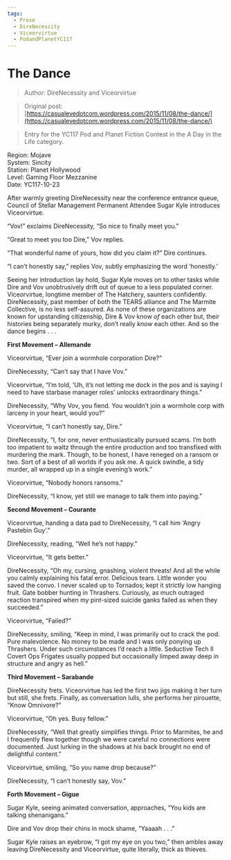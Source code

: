 ```yaml
---
tags:
  - Prose
  - DireNecessity
  - Viceorvirtue
  - PodandPlanetYC117
---
```


# The Dance

> Author: DireNecessity and Viceorvirtue

> Original post: [https://casualevedotcom.wordpress.com/2015/11/08/the-dance/](https://casualevedotcom.wordpress.com/2015/11/08/the-dance/)

> Entry for the YC117 Pod and Planet Fiction Contest in the A Day in the Life category.


Region: Mojave<br>
System: Sincity<br>
Station: Planet Hollywood<br>
Level: Gaming Floor Mezzanine<br>
Date: YC117-10-23

After warmly greeting DireNecessity near the conference entrance queue, Council of Stellar Management Permanent Attendee Sugar Kyle introduces Viceorvirtue.

“Vov!” exclaims DireNecessity, “So nice to finally meet you.”

“Great to meet you too Dire,” Vov replies.

“That wonderful name of yours, how did you claim it?” Dire continues.

“I can’t honestly say,” replies Vov, subtly emphasizing the word ‘honestly.’

Seeing her introduction lay hold, Sugar Kyle moves on to other tasks while Dire and Vov unobtrusively drift out of queue to a less populated corner. Viceorvirtue, longtime member of The Hatchery, saunters confidently. DireNecessity, past member of both the TEARS alliance and The Marmite Collective, is no less self-assured. As none of these organizations are known for upstanding citizenship, Dire & Vov know *of* each other but, their histories being separately murky, don’t really *know* each other. And so the dance begins . . .

**First Movement – Allemande**

Viceorvirtue, “Ever join a wormhole corporation Dire?”

DireNecessity, “Can’t say that I have Vov.”

Viceorvirtue, “I’m told, ’Uh, it’s not letting me dock in the pos and is saying I need to have starbase manager roles’ unlocks extraordinary things.”

DireNecessity, “Why Vov, you fiend. You wouldn’t join a wormhole corp with larceny in your heart, would you?”

Viceorvirtue, “I can’t honestly say, Dire.”

DireNecessity, “I, for one, never enthusiastically pursued scams. I’m both too impatient to waltz through the entire production and too transfixed with murdering the mark. Though, to be honest, I have reneged on a ransom or two. Sort of a best of all worlds if you ask me. A quick swindle, a tidy murder, all wrapped up in a single evening’s work.”

Viceorvirtue, “Nobody honors ransoms.”

DireNecessity, “I know, yet still we manage to talk them into paying.”

**Second Movement – Courante**

Viceorvirtue, handing a data pad to DireNecessity, “I call him ‘Angry Pastebin Guy’.”

DireNecessity, reading, “Well he’s not happy.”

Viceorvirtue, “It gets better.”

DireNecessity, “Oh my, cursing, gnashing, violent threats! And all the while you calmly explaining his fatal error. Delicious tears. Little wonder you saved the convo. I never scaled up to Tornados; kept it strictly low hanging fruit. Gate bobber hunting in Thrashers. Curiously, as much outraged reaction transpired when my pint-sized suicide ganks failed as when they succeeded.”

Viceorvirtue, “Failed?”

DireNecessity, smiling, “Keep in mind, I was primarily out to crack the pod. Pure malevolence. No money to be made and I was only ponying up Thrashers. Under such circumstances I’d reach a little. Seductive Tech II Covert Ops Frigates usually popped but occasionally limped away deep in structure and angry as hell.”

**Third Movement – Sarabande**

DireNecessity frets. Viceorvirtue has led the first two jigs making it her turn but still, she frets. Finally, as conversation lulls, she performs her pirouette, “Know Omnivore?”

Viceorvirtue, “Oh yes. Busy fellow.”

DireNecessity, “Well that greatly simplifies things. Prior to Marmites, he and I frequently flew together though we were careful no connections were documented. Just lurking in the shadows at his back brought no end of delightful content.”

Viceorvirtue, smiling, “So you name drop because?”

DireNecessity, “I can’t honestly say, Vov.”

**Forth Movement – Gigue**

Sugar Kyle, seeing animated conversation, approaches, “You kids are talking shenanigans.”

Dire and Vov drop their chins in mock shame, “Yaaaah . . .”

Sugar Kyle raises an eyebrow, “I got my eye on you two,” then ambles away leaving DireNecessity and Viceorvirtue, quite literally, thick as thieves.